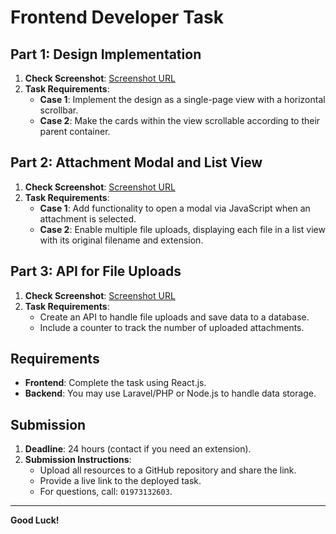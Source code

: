# Frontend Developer Task

## Part 1: Design Implementation
1. **Check Screenshot**: [Screenshot URL](https://prnt.sc/fURogFuEfvMk)
2. **Task Requirements**:
   - **Case 1**: Implement the design as a single-page view with a horizontal scrollbar.
   - **Case 2**: Make the cards within the view scrollable according to their parent container.

## Part 2: Attachment Modal and List View
1. **Check Screenshot**: [Screenshot URL](https://prnt.sc/367D677et8oT)
2. **Task Requirements**:
   - **Case 1**: Add functionality to open a modal via JavaScript when an attachment is selected.
   - **Case 2**: Enable multiple file uploads, displaying each file in a list view with its original filename and extension.

## Part 3: API for File Uploads
1. **Check Screenshot**: [Screenshot URL](https://prnt.sc/RRB15GGbb7lT)
2. **Task Requirements**:
   - Create an API to handle file uploads and save data to a database.
   - Include a counter to track the number of uploaded attachments.

## Requirements
- **Frontend**: Complete the task using React.js.
- **Backend**: You may use Laravel/PHP or Node.js to handle data storage.

## Submission
1. **Deadline**: 24 hours (contact if you need an extension).
2. **Submission Instructions**:
   - Upload all resources to a GitHub repository and share the link.
   - Provide a live link to the deployed task.
   - For questions, call: `01973132603`.

---

**Good Luck!**
